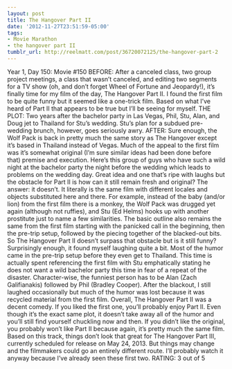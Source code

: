 ```yaml
---
layout: post
title: The Hangover Part II
date: '2012-11-27T23:51:59-05:00'
tags:
- Movie Marathon
- the hangover part II
tumblr_url: http://reelmatt.com/post/36720072125/the-hangover-part-2
---
```

Year 1, Day 150: Movie #150
BEFORE: After a canceled class, two group project meetings, a class that wasn’t canceled, and editing two segments for a TV show (oh, and don’t forget Wheel of Fortune and Jeopardy!), it’s finally time for my film of the day, The Hangover Part II. I found the first film to be quite funny but it seemed like a one-trick film. Based on what I’ve heard of Part II that appears to be true but I’ll be seeing for myself.
THE PLOT: Two years after the bachelor party in Las Vegas, Phil, Stu, Alan, and Doug jet to Thailand for Stu’s wedding. Stu’s plan for a subdued pre-wedding brunch, however, goes seriously awry.
AFTER: Sure enough, the Wolf Pack is back in pretty much the same story as The Hangover except it’s based in Thailand instead of Vegas.
Much of the appeal to the first film was it’s somewhat original (I’m sure similar ideas had been done before that) premise and execution. Here’s this group of guys who have such a wild night at the bachelor party the night before the wedding which leads to problems on the wedding day. Great idea and one that’s ripe with laughs but the obstacle for Part II is how can it still remain fresh and original? The answer: it doesn’t.
It literally is the same film with different locales and objects substituted here and there. For example, instead of the baby (and/or lion) from the first film there is a monkey, the Wolf Pack was drugged yet again (although not ruffies), and Stu (Ed Helms) hooks up with another prostitute just to name a few similarities. The basic outline also remains the same from the first film starting with the panicked call in the beginning, then the pre-trip setup, followed by the piecing together of the blacked-out bits.
So The Hangover Part II doesn’t surpass that obstacle but is it still funny? Surprisingly enough, it found myself laughing quite a bit. Most of the humor came in the pre-trip setup before they even get to Thailand. This time is actually spent referencing the first film with Stu emphatically stating he does not want a wild bachelor party this time in fear of a repeat of the disaster. Character-wise, the funniest person has to be Alan (Zach Galifianakis) followed by Phil (Bradley Cooper). After the blackout, I still laughed occasionally but much of the humor was lost because it was recycled material from the first film.
Overall, The Hangover Part II was a decent comedy. If you liked the first one, you’ll probably enjoy Part II. Even though it’s the exact same plot, it doesn’t take away all of the humor and you’ll still find yourself chuckling now and then. If you didn’t like the original, you probably won’t like Part II because again, it’s pretty much the same film. Based on this track, things don’t look that great for The Hangover Part III, currently scheduled for release on May 24, 2013. But things may change and the filmmakers could go an entirely different route. I’ll probably watch it anyway because I’ve already seen these first two.
RATING: 3 out of 5
